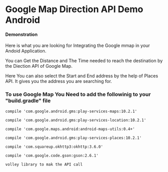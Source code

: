 <h1>Google Map Direction API Demo Android</h1>


<h4>Demonstration</h4>

<p>Here is what you are looking for Integrating the Google mmap in your Andoid Application.</p>
<p>You can Get the Distance and The Time needed to reach the destination by the Diection API of Google Map.</p>
<p>Here You can also select the Start and End address by the help of Places API. It gives you the address you are searching for.</p>



<h3>To use Google Map You Need to add the followinig to your "build.gradle" file</h3>

<p><code>compile 'com.google.android.gms:play-services-maps:10.2.1'</code></p>
<p><code>compile 'com.google.android.gms:play-services-location:10.2.1'</code></p>
<p><code>compile 'com.google.maps.android:android-maps-utils:0.4+'</code></p>
<p><code>compile 'com.google.android.gms:play-services-places:10.2.1'</code></p>
<p><code>compile 'com.squareup.okhttp3:okhttp:3.6.0'</code></p>
<p><code>compile 'com.google.code.gson:gson:2.6.1'</code></p>
<p><code>volley library to mak the API call</code></p>
